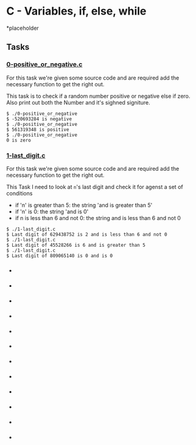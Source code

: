 # C - Variables, if, else, while

*placeholder

## Tasks

### [0-positive_or_negative.c](./0-positive_or_negative.c)

For this task we're given some source code and are required add the necessary function to get the right out.

This task is to check if a random number positive or negative else if zero. Also print out both the Number and it's sighned signiture.

```
$ ./0-positive_or_negative
$ -520693284 is negative
$ ./0-positive_or_negative
$ 561319348 is positive
$ ./0-positive_or_negative
0 is zero 
```

### [1-last_digit.c](./1-last_digit.c)

For this task we're given some source code and are required add	the necessary function to get the right	out.

This Task I need to look at `n`'s last digit and check it for agenst a set of conditions

* if 'n' is greater than 5: the string 'and is greater than 5'
* if 'n' is 0: the string 'and is 0'
* if n is less than 6 and not 0: the string and is less than 6 and not 0


```
$ ./1-last_digit.c
$ Last digit of 629438752 is 2 and is less than 6 and not 0
$ ./1-last_digit.c
$ Last digit of 45528266 is 6 and is greater than 5
$ ./1-last_digit.c
$ Last digit of 809065140 is 0 and is 0
```

### []()

-


### []()

-

### []()

-

### []()

-

### []()

-

### []()

-

### []()

-

### []()

-

### []()

-

### []()

-

### []()

-

### []()

-

